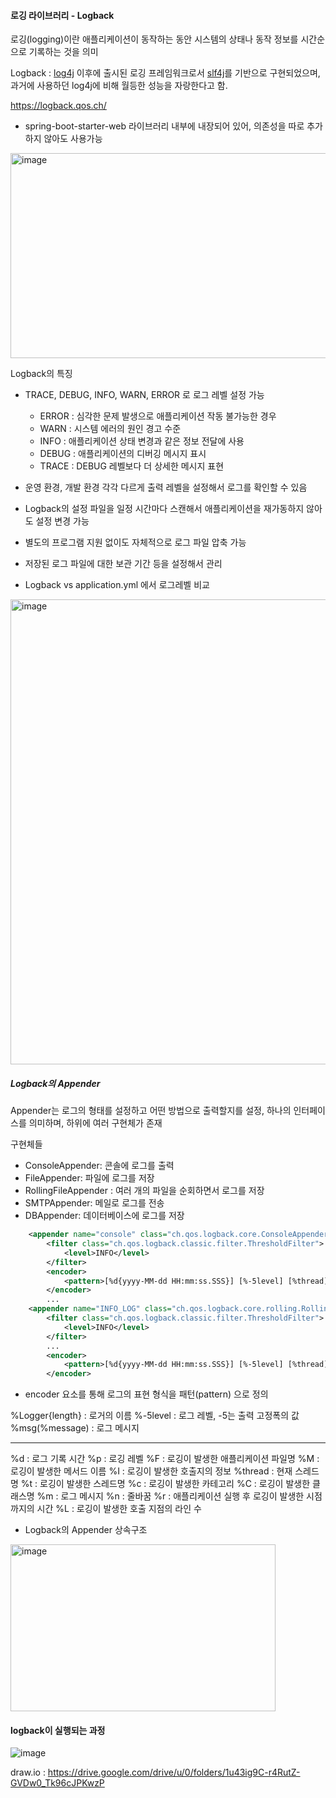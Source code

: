 
#### 로깅 라이브러리 - Logback

로깅(logging)이란 애플리케이션이 동작하는 동안 시스템의 상태나 동작 정보를 시간순으로 기록하는 것을 의미

Logback : [log4j](https://logging.apache.org/log4j/2.x/index.html#:~:text=Apache%20Log4j%20is%20a%20versatile,ed%20by%20a%20big%20community.) 이후에 출시된 로깅 프레임워크로서 [slf4j](https://www.slf4j.org/)를 기반으로 구현되었으며, 과거에 사용하던 log4j에 비해 월등한 성능을 자랑한다고 함.

https://logback.qos.ch/

- spring-boot-starter-web 라이브러리 내부에 내장되어 있어, 의존성을 따로 추가하지 않아도 사용가능
<img width="868" height="328" alt="image" src="https://github.com/user-attachments/assets/282610bc-4ce3-4c68-91e1-2742db87f682" />


Logback의 특징

- TRACE, DEBUG, INFO, WARN, ERROR 로 로그 레벨 설정 가능
	- ERROR : 심각한 문제 발생으로 애플리케이션 작동 불가능한 경우
	- WARN : 시스템 에러의 원인 경고 수준
	- INFO : 애플리케이션 상태 변경과 같은 정보 전달에 사용
	- DEBUG : 애플리케이션의 디버깅 메시지 표시
	- TRACE : DEBUG 레벨보다 더 상세한 메시지 표현

- 운영 환경, 개발 환경 각각 다르게 출력 레벨을 설정해서 로그를 확인할 수 있음
- Logback의 설정 파일을 일정 시간마다 스캔해서 애플리케이션을 재가동하지 않아도 설정 변경 가능
- 별도의 프로그램 지원 없이도 자체적으로 로그 파일 압축 가능
- 저장된 로그 파일에 대한 보관 기간 등을 설정해서 관리


- Logback vs application.yml 에서 로그레벨 비교
<img width="1266" height="744" alt="image" src="https://github.com/user-attachments/assets/68bcd97b-0fe3-41ef-a3b8-3db44c021307" />

##### Logback의 Appender

Appender는 로그의 형태를 설정하고 어떤 방법으로 출력할지를 설정, 하나의 인터페이스를 의미하며, 하위에 여러 구현체가 존재

구현체들
- ConsoleAppender: 콘솔에 로그를 출력
- FileAppender: 파일에 로그를 저장
- RollingFileAppender : 여러 개의 파일을 순회하면서 로그를 저장
- SMTPAppender: 메일로 로그를 전송
- DBAppender: 데이터베이스에 로그를 저장


```xml
	<appender name="console" class="ch.qos.logback.core.ConsoleAppender">
		<filter class="ch.qos.logback.classic.filter.ThresholdFilter">
			<level>INFO</level>
		</filter>
		<encoder>
			<pattern>[%d{yyyy-MM-dd HH:mm:ss.SSS}] [%-5level] [%thread] %logger %msg%n</pattern>
		</encoder>
		...
	<appender name="INFO_LOG" class="ch.qos.logback.core.rolling.RollingFileAppender">
		<filter class="ch.qos.logback.classic.filter.ThresholdFilter">
			<level>INFO</level>
		</filter>
		...
		<encoder>
			<pattern>[%d{yyyy-MM-dd HH:mm:ss.SSS}] [%-5level] [%thread] %logger %msg%n</pattern>
		</encoder>
```


- encoder 요소를 통해 로그의 표현 형식을 패턴(pattern) 으로 정의

%Logger{length} : 로거의 이름
%-5level : 로그 레벨, -5는 출력 고정폭의 값
%msg(%message) : 로그 메시지

---

%d : 로그 기록 시간
%p : 로깅 레벨
%F : 로깅이 발생한 애플리케이션 파일명
%M : 로깅이 발생한 메서드 이름
%I : 로깅이 발생한 호출지의 정보
%thread : 현재 스레드명
%t : 로깅이 발생한 스레드명
%c : 로깅이 발생한 카테고리
%C : 로깅이 발생한 클래스명
%m : 로그 메시지
%n : 줄바꿈
%r : 애플리케이션 실행 후 로깅이 발생한 시점까지의 시간
%L : 로깅이 발생한 호출 지점의 라인 수



- Logback의 Appender 상속구조
<img width="424" height="267" alt="image" src="https://github.com/user-attachments/assets/bd16f4d7-e730-456c-b619-6bbec8a3b463" />


#### logback이 실행되는 과정
![image](https://raw.githubusercontent.com/amazon7737/spring-docs-and-notes/refs/heads/main/images/logback.png)

draw.io : https://drive.google.com/drive/u/0/folders/1u43ig9C-r4RutZ-GVDw0_Tk96cJPKwzP
